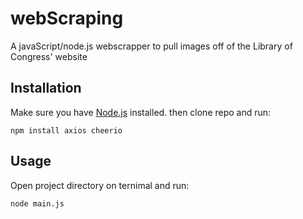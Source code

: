 # webScraping
A javaScript/node.js webscrapper to pull images off of the Library of Congress' website

## Installation
Make sure you have [Node.js](https://nodejs.org/en) installed.
then clone repo and run:
```
npm install axios cheerio
```

## Usage
Open project directory on ternimal and run:
```
node main.js
```
